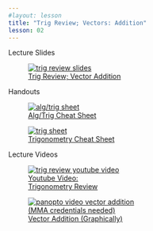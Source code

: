 ```yaml
---
#layout: lesson
title: "Trig Review; Vectors: Addition"
lesson: 02
---
```


<div class="heading3"> Lecture Slides </div>

<div class="thumb_container">

  <a href="https://drive.google.com/file/d/1Fps6rhyhATlWKGP08pU9xDklOVNQr0ko/view" target="_blank">
    <figure class="thumblink">
      <img class="thumblink-img" src="{{site.baseurl}}/images/thumbs/L02.png" alt="trig review slides" >
      <figcaption class="thumblink-caption"> Trig Review; Vector Addition </figcaption>
    </figure>
  </a>

</div>


<div class="heading3">
  Handouts
</div>

<div class="thumb_container">

  <a href="{{site.baseurl}}/handouts/h02_AlgTrig_cheat_sheet.pdf" target="_blank">
    <figure class="thumblink">
      <img class="thumblink-img" src="{{site.baseurl}}/images/thumbs/H02.png" alt="alg/trig sheet" >
      <figcaption class="thumblink-caption"> Alg/Trig Cheat Sheet </figcaption>
    </figure>
  </a>

  <a href="{{site.baseurl}}/handouts/h02_Trig_Cheat_Sheet.pdf" target="_blank">
    <figure class="thumblink">
      <img class="thumblink-img" src="{{site.baseurl}}/images/thumbs/H02b.png" alt="trig sheet" >
      <figcaption class="thumblink-caption"> Trigonometry Cheat Sheet </figcaption>
    </figure>
  </a>

</div>


<div class="heading3">
  Lecture Videos
</div>

<div class="thumb_container">

  <a href="https://www.youtube.com/watch?v=OvcDcQ_KgbU" target="_blank">
    <figure class="thumblink">
      <img class="thumblink-img"
    src="http://img.youtube.com/vi/OvcDcQ_KgbU/hqdefault.jpg"
    alt="trig review youtube video" >
      <figcaption class="thumblink-caption" style="width: 180px;"> Youtube Video: Trigonometry Review </figcaption>
    </figure>
  </a>

  <a href="https://mma.hosted.panopto.com/Panopto/Pages/Viewer.aspx?id=b3fa4293-5b3a-4a39-b2d3-ac240134b696" target="_blank">
    <figure class="thumblink">
      <img class="thumblink-img"
    src="{{site.baseurl}}/images/thumbs/panopto_thumb.png"
    alt="panopto video vector addition" >
      <figcaption class="thumblink-caption">
     (MMA credentials needed) <br> Vector Addition (Graphically) </figcaption>
    </figure>
  </a>

</div>

